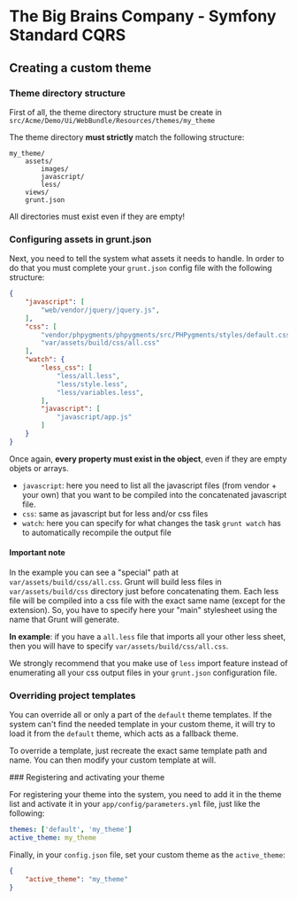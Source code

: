 # The Big Brains Company - Symfony Standard CQRS


## Creating a custom theme

### Theme directory structure

First of all, the theme directory structure must be create in
`src/Acme/Demo/Ui/WebBundle/Resources/themes/my_theme`

The theme directory **must strictly** match the following structure:

```
my_theme/
    assets/
        images/
        javascript/
        less/
    views/
    grunt.json
```

All directories must exist even if they are empty!

### Configuring assets in grunt.json

Next, you need to tell the system what assets it needs to handle.
In order to do that you must complete your `grunt.json` config file with the following structure:

```json
{
    "javascript": [
        "web/vendor/jquery/jquery.js",
    ],
    "css": [
        "vendor/phpygments/phpygments/src/PHPygments/styles/default.css",
        "var/assets/build/css/all.css"
    ],
    "watch": {
        "less_css": [
            "less/all.less",
            "less/style.less",
            "less/variables.less",
        ],
        "javascript": [
            "javascript/app.js"
        ]
    }
}
```

Once again, **every property must exist in the object**, even if they are empty objets or arrays.

* `javascript`: here you need to list all the javascript files (from vendor + your own) that you want to be compiled into the concatenated javascript file.
* `css`: same as javascript but for less and/or css files
* `watch`: here you can specify for what changes the task `grunt watch` has to automatically recompile the output file

#### Important note

In the example you can see a "special" path at `var/assets/build/css/all.css`.
Grunt will build less files in `var/assets/build/css` directory just before concatenating them.
Each less file will be compiled into a css file with the exact same name (except for the extension).
So, you have to specify here your "main" stylesheet using the name that Grunt will generate.

**In example**: if you have a `all.less` file that imports all your other less sheet, then you will have to specify `var/assets/build/css/all.css`.

We strongly recommend that you make use of `less` import feature instead of enumerating all your css output files in your `grunt.json` configuration file.


### Overriding project templates

You can override all or only a part of the `default` theme templates.
If the system can't find the needed template in your custom theme, it will try to load it from the `default` theme, which acts as a fallback theme.

To override a template, just recreate the exact same template path and name.
You can then modify your custom template at will.

### Registering and activating your theme

For registering your theme into the system, you need to add it in the theme list and activate it in your `app/config/parameters.yml` file,
just like the following:

```yaml
themes: ['default', 'my_theme']
active_theme: my_theme
```

Finally, in your `config.json` file, set your custom theme as the `active_theme`:

```json
{
    "active_theme": "my_theme"
}
```
